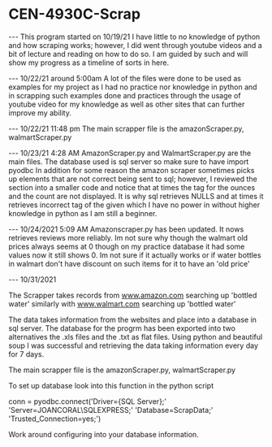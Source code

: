 # CEN-4930C-Scrap

--- This program started on 10/19/21
I have little to no knowledge of python and how scraping works; however, I did went through youtube videos and a bit of lecture and reading on how to do so.
I am guided by such and will show my progress as a timeline of sorts in here.

--- 10/22/21 around 5:00am
A lot of the files were done to be used as examples for my project as I had no practice nor knowledge in python and in scrapping such examples done and practices through the usage of youtube video for my knowledge as well as other sites that can further improve my ability.

--- 10/22/21 11:48 pm
The main scrapper file is the amazonScraper.py, walmartScraper.py

--- 10/23/21 4:28 AM
AmazonScraper.py and WalmartScraper.py are the main files. The database used is sql server so make sure to have import pyodbc
In addition for some reason the amazon scraper sometimes picks up elements that are not correct being sent to sql; however, I reviewed the section into a smaller code
and notice that at times the tag for the ounces and the count are not displayed. It is why sql retrieves NULLS and at times it retrieves incorrect tag of the given which I have no power in without higher knowledge in python as I am still a beginner.

--- 10/24/2021 5:09 AM
Amazonscraper.py has been updated. It nows retrieves reviews more reliably.
Im not sure why though the walmart old prices always seems at 0 though on my practice database it had some values now it still shows 0.
Im not sure if it actually works or if water bottles in walmart don't have discount on such items for it to have an 'old price'


--- 10/31/2021

The Scrapper takes records from www.amazon.com searching up 'bottled water' similarly with www.walmart.com searching up 'bottled water'

The data takes information from the websites and place into a database in sql server. The database for the progrm has been exported into two alternatives
the .xls files and the .txt as flat files.
Using python and beautiful soup I was successful and retrieving the data taking information every day for 7 days.

The main scrapper file is the amazonScraper.py, walmartScraper.py

To set up database look into this function in the python script

conn = pyodbc.connect('Driver={SQL Server};'
                      'Server=JOANCORAL\SQLEXPRESS;'
                      'Database=ScrapData;'
                      'Trusted_Connection=yes;')
                      
Work around configuring into your database information.


